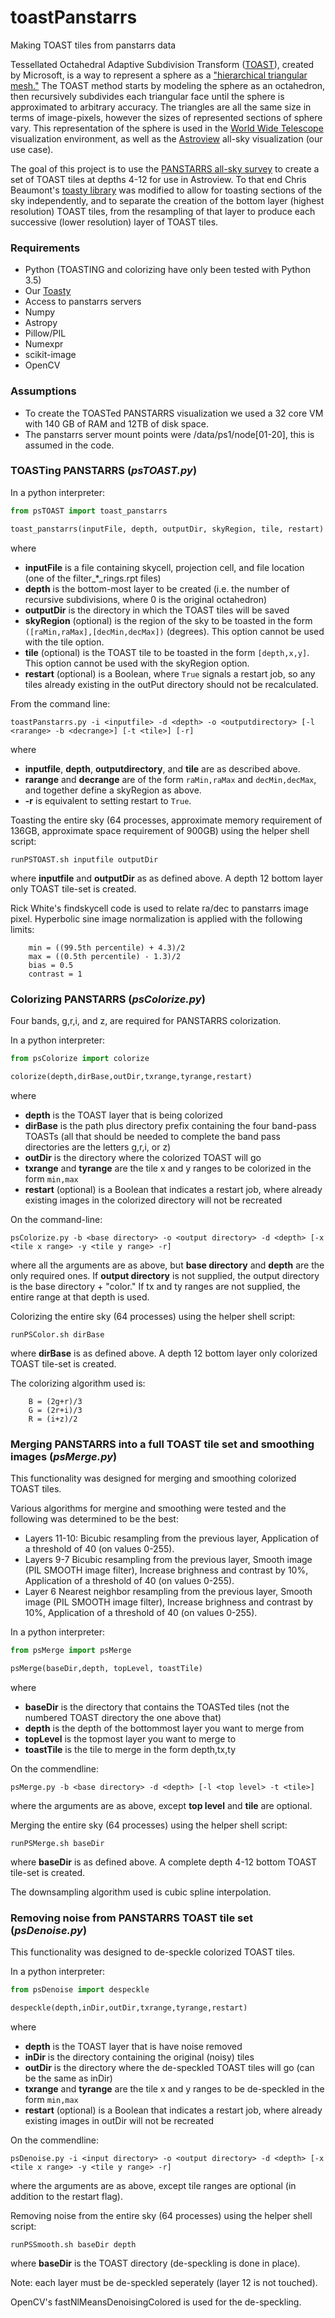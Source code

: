 # toastPanstarrs
Making TOAST tiles from panstarrs data

Tessellated Octahedral Adaptive Subdivision Transform ([TOAST](http://www.worldwidetelescope.org/Developers/ProjectionReference#TOASTProjection)), created by Microsoft, is a way to represent a sphere as a ["hierarchical triangular mesh."](https://arxiv.org/ftp/cs/papers/0701/0701164.pdf) The TOAST method starts by modeling the sphere as an octahedron, then recursively subdivides each triangular face until the sphere is approximated to arbitrary accuracy.  The triangles are all the same size in terms of image-pixels, however the sizes of represented sections of sphere vary. This representation of the sphere is used in the [World Wide Telescope](http://www.worldwidetelescope.org/) visualization environment, as well as the [Astroview](https://mast.stsci.edu/portal/Mashup/Clients/AstroView/AstroView.html) all-sky visualization (our use case).

The goal of this project is to use the [PANSTARRS all-sky survey](http://pan-starrs.ifa.hawaii.edu) to create a set of TOAST tiles at depths 4-12 for use in Astroview. To that end Chris Beaumont's [toasty library](https://github.com/ChrisBeaumont/toasty) was modified to allow for toasting sections of the sky independently, and to separate the creation of the bottom layer (highest resolution) TOAST tiles, from  the resampling of that layer to produce each successive (lower resolution) layer of TOAST tiles.

### Requirements 
 * Python (TOASTING and colorizing have only been tested with Python 3.5)
 * Our [Toasty](https://github.com/ceb8/toasty)
 * Access to panstarrs servers
 * Numpy
 * Astropy
 * Pillow/PIL
 * Numexpr
 * scikit-image
 * OpenCV

### Assumptions
 * To create the TOASTed PANSTARRS visualization we used a 32 core VM with 140 GB of RAM and 12TB of disk space.
 * The panstarrs server mount points were /data/ps1/node[01-20], this is assumed in the code.

### TOASTing PANSTARRS (*psTOAST.py*)

In a python interpreter:
```python
from psTOAST import toast_panstarrs

toast_panstarrs(inputFile, depth, outputDir, skyRegion, tile, restart)
```

where
 * **inputFile** is a file containing skycell, projection cell, and file location (one of the filter_*_rings.rpt files)
 * **depth** is the bottom-most layer to be created (i.e. the number of recursive subdivisions, where 0 is the original octahedron)
 * **outputDir** is the directory in which the TOAST tiles will be saved
 * **skyRegion** (optional) is the region of the sky to be toasted in the form `([raMin,raMax],[decMin,decMax])` (degrees). This option cannot be used with the tile option.
 * **tile** (optional) is the TOAST tile to be toasted in the form `[depth,x,y]`. This option cannot be used with the skyRegion option.
 * **restart** (optional) is a Boolean, where `True` signals a restart job, so any tiles already existing in the outPut directory should not be recalculated.


From the command line:
```
toastPanstarrs.py -i <inputfile> -d <depth> -o <outputdirectory> [-l <rarange> -b <decrange>] [-t <tile>] [-r]
```

where
 * **inputfile**, **depth**, **outputdirectory**, and **tile** are as described above.
 * **rarange** and **decrange** are of the form `raMin,raMax` and `decMin,decMax`, and together define a skyRegion as above.
 * **-r** is equivalent to setting restart to `True`.

Toasting the entire sky (64 processes, approximate memory requirement of 136GB, approximate space requirement of 900GB) using the helper shell script:
```
runPSTOAST.sh inputfile outputDir
```

where **inputfile** and **outputDir** as as defined above.
A depth 12 bottom layer only TOAST tile-set is created.

Rick White's findskycell code is used to relate ra/dec to panstarrs image pixel.
Hyperbolic sine image normalization is applied with the following limits:
```
    min = ((99.5th percentile) + 4.3)/2
    max = ((0.5th percentile) - 1.3)/2
    bias = 0.5
    contrast = 1
```

### Colorizing PANSTARRS (*psColorize.py*)

Four bands, g,r,i, and z, are required for PANSTARRS colorization.

In a python interpreter:
```python
from psColorize import colorize

colorize(depth,dirBase,outDir,txrange,tyrange,restart)
```
where
 * **depth** is the TOAST layer that is being colorized
 * **dirBase** is the path plus directory prefix containing the four band-pass TOASTs (all that should be needed to complete the band pass directories are the letters g,r,i, or z)
 * **outDir** is the directory where the colorized TOAST will go
 * **txrange** and **tyrange** are the tile x and y ranges to be colorized in the form `min,max`
 * **restart**  (optional) is a Boolean that indicates a restart job, where already existing images in the colorized directory will not be recreated

On the command-line:

```
psColorize.py -b <base directory> -o <output directory> -d <depth> [-x <tile x range> -y <tile y range> -r]
```

where all the arguments are as above, but **base directory** and **depth** are the only required ones.  If **output directory** is not supplied, the output directory is the base directory + "color."  If tx and ty ranges are not supplied, the entire range at that depth is used.

Colorizing the entire sky (64 processes) using the helper shell script:
```
runPSColor.sh dirBase
```

where **dirBase** is as defined above.
A depth 12 bottom layer only colorized TOAST tile-set is created.

The colorizing algorithm used is:
```
    B = (2g+r)/3
    G = (2r+i)/3
    R = (i+z)/2
```

### Merging PANSTARRS into a full TOAST tile set and smoothing images (*psMerge.py*)

This functionality was designed for merging and smoothing colorized TOAST tiles.

Various algorithms for mergine and smoothing were tested and the following was determined to be the best:
* Layers 11-10:
  Bicubic resampling from the previous layer,
  Application of a threshold of 40 (on values 0-255).
* Layers 9-7
  Bicubic resampling from the previous layer,
  Smooth image (PIL SMOOTH image filter),
  Increase brighness and contrast by 10%,
  Application of a threshold of 40 (on values 0-255).
* Layer 6
  Nearest neighbor resampling from the previous layer,
  Smooth image (PIL SMOOTH image filter),
  Increase brighness and contrast by 10%,
  Application of a threshold of 40 (on values 0-255).




In a python interpreter:

```python
from psMerge import psMerge

psMerge(baseDir,depth, topLevel, toastTile)
```

where
 * **baseDir** is the directory that contains the TOASTed tiles (not the numbered TOAST directory the one above that)
 * **depth** is the depth of the bottommost layer you want to merge from
 * **topLevel** is the topmost layer you want to merge to
 * **toastTile** is the tile to merge in the form depth,tx,ty

On the commendline:

```
psMerge.py -b <base directory> -d <depth> [-l <top level> -t <tile>]
```

where the arguments are as above, except **top level** and **tile** are optional.


Merging the entire sky (64 processes) using the helper shell script:
```
runPSMerge.sh baseDir
```

where **baseDir** is as defined above.
A complete depth 4-12 bottom TOAST tile-set is created.

The downsampling algorithm used is cubic spline interpolation.


### Removing noise from PANSTARRS TOAST tile set (*psDenoise.py*)

This functionality was designed to de-speckle colorized TOAST tiles.

In a python interpreter:

```python
from psDenoise import despeckle

despeckle(depth,inDir,outDir,txrange,tyrange,restart)
```

where
 * **depth** is the TOAST layer that is have noise removed
 * **inDir** is the directory containing the original (noisy) tiles
 * **outDir** is the directory where the de-speckled TOAST tiles will go (can be the same as inDir)
 * **txrange** and **tyrange** are the tile x and y ranges to be de-speckled in the form `min,max`
 * **restart**  (optional) is a Boolean that indicates a restart job, where already existing images in outDir will not be recreated


On the commendline:

```
psDenoise.py -i <input directory> -o <output directory> -d <depth> [-x <tile x range> -y <tile y range> -r]
```

where the arguments are as above, except tile ranges are optional (in addition to the restart flag).


Removing noise from the entire sky (64 processes) using the helper shell script:
```
runPSSmooth.sh baseDir depth
```

where **baseDir** is the TOAST directory (de-speckling is done in place).

Note: each layer must be de-speckled seperately (layer 12 is not touched).

OpenCV's fastNlMeansDenoisingColored is used for the de-speckling.
